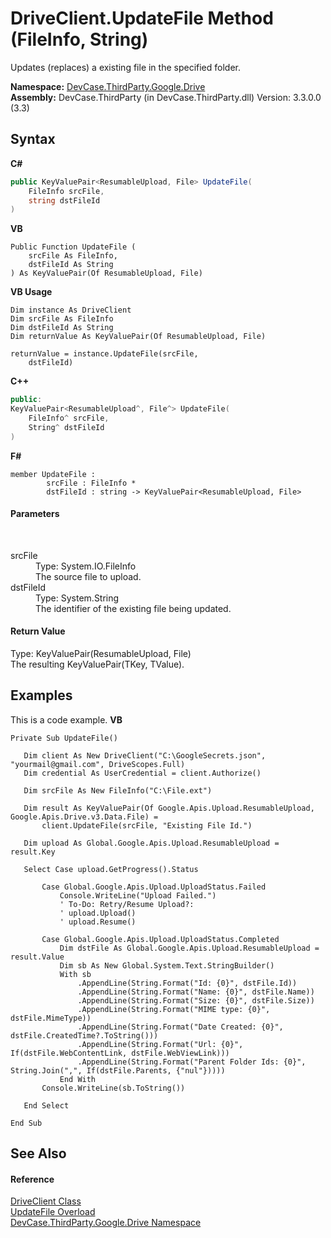 # DriveClient.UpdateFile Method (FileInfo, String)
 

Updates (replaces) a existing file in the specified folder.

**Namespace:**&nbsp;<a href="N_DevCase_ThirdParty_Google_Drive">DevCase.ThirdParty.Google.Drive</a><br />**Assembly:**&nbsp;DevCase.ThirdParty (in DevCase.ThirdParty.dll) Version: 3.3.0.0 (3.3)

## Syntax

**C#**<br />
``` C#
public KeyValuePair<ResumableUpload, File> UpdateFile(
	FileInfo srcFile,
	string dstFileId
)
```

**VB**<br />
``` VB
Public Function UpdateFile ( 
	srcFile As FileInfo,
	dstFileId As String
) As KeyValuePair(Of ResumableUpload, File)
```

**VB Usage**<br />
``` VB Usage
Dim instance As DriveClient
Dim srcFile As FileInfo
Dim dstFileId As String
Dim returnValue As KeyValuePair(Of ResumableUpload, File)

returnValue = instance.UpdateFile(srcFile, 
	dstFileId)
```

**C++**<br />
``` C++
public:
KeyValuePair<ResumableUpload^, File^> UpdateFile(
	FileInfo^ srcFile, 
	String^ dstFileId
)
```

**F#**<br />
``` F#
member UpdateFile : 
        srcFile : FileInfo * 
        dstFileId : string -> KeyValuePair<ResumableUpload, File> 

```


#### Parameters
&nbsp;<dl><dt>srcFile</dt><dd>Type: System.IO.FileInfo<br />The source file to upload.</dd><dt>dstFileId</dt><dd>Type: System.String<br />The identifier of the existing file being updated.</dd></dl>

#### Return Value
Type: KeyValuePair(ResumableUpload, File)<br />The resulting KeyValuePair(TKey, TValue).

## Examples
This is a code example. 
**VB**<br />
``` VB
Private Sub UpdateFile()

   Dim client As New DriveClient("C:\GoogleSecrets.json", "yourmail@gmail.com", DriveScopes.Full)
   Dim credential As UserCredential = client.Authorize()

   Dim srcFile As New FileInfo("C:\File.ext")

   Dim result As KeyValuePair(Of Google.Apis.Upload.ResumableUpload, Google.Apis.Drive.v3.Data.File) =
       client.UpdateFile(srcFile, "Existing File Id.")

   Dim upload As Global.Google.Apis.Upload.ResumableUpload = result.Key

   Select Case upload.GetProgress().Status

       Case Global.Google.Apis.Upload.UploadStatus.Failed
           Console.WriteLine("Upload Failed.")
           ' To-Do: Retry/Resume Upload?:
           ' upload.Upload()
           ' upload.Resume()

       Case Global.Google.Apis.Upload.UploadStatus.Completed
           Dim dstFile As Global.Google.Apis.Upload.ResumableUpload = result.Value
           Dim sb As New Global.System.Text.StringBuilder()
           With sb
               .AppendLine(String.Format("Id: {0}", dstFile.Id))
               .AppendLine(String.Format("Name: {0}", dstFile.Name))
               .AppendLine(String.Format("Size: {0}", dstFile.Size))
               .AppendLine(String.Format("MIME type: {0}", dstFile.MimeType))
               .AppendLine(String.Format("Date Created: {0}", dstFile.CreatedTime?.ToString()))
               .AppendLine(String.Format("Url: {0}", If(dstFile.WebContentLink, dstFile.WebViewLink)))
               .AppendLine(String.Format("Parent Folder Ids: {0}", String.Join(",", If(dstFile.Parents, {"nul"}))))
           End With
       Console.WriteLine(sb.ToString())

   End Select

End Sub
```


## See Also


#### Reference
<a href="T_DevCase_ThirdParty_Google_Drive_DriveClient">DriveClient Class</a><br /><a href="Overload_DevCase_ThirdParty_Google_Drive_DriveClient_UpdateFile">UpdateFile Overload</a><br /><a href="N_DevCase_ThirdParty_Google_Drive">DevCase.ThirdParty.Google.Drive Namespace</a><br />